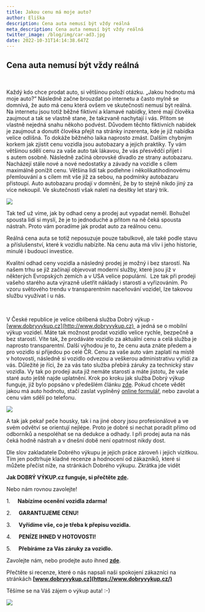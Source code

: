 ```yaml
---
title: Jakou cenu má moje auto?
author: Eliška
description: Cena auta nemusí být vždy reálná
meta_description: Cena auta nemusí být vždy reálná
twitter_image: /blog/img/car-ad3.jpg
date: 2022-10-31T14:14:38.647Z
---
```



## Cena auta nemusí být vždy reálná

 

Každý kdo chce prodat auto, si většinou položí otázku. „Jakou hodnotu má moje auto?“ Následně začne brouzdat po internetu a často mylně se domnívá, že auto má cenu která ovšem ve skutečnosti nemusí být reálná. Na internetu jsou totiž běžné fiktivní a klamavé nabídky, které mají člověka zaujmout a tak se vlastně stane, že takzvaně nachytají i vás. Přitom se vlastně nejedná snahu někoho podvést. Důvodem těchto fiktivních nabídek je zaujmout a donutit člověka přejít na stránky inzerenta, kde je již nabídka velice odlišná. To dokáže běžného laika naprosto zmást. Dalším chybným korkem jak zjistit cenu vozidla jsou autobazary a jejich praktiky. Ty vám většinou sdělí cenu za vaše auto tak lákavou, že vás přesvědčí přijet i s autem osobně. Následně začíná obrovské divadlo ze strany autobazaru. Nacházejí stále nové a nové nedostatky a závady na vozidle s cílem maximálně ponížit cenu. Většina lidí tak podlehne i několikatihodinovému  přemlouvání a s cílem mít vše již za sebou, na podmínky autobazaru přistoupí. Auto autobazaru prodají v domnění, že by to stejně nikdo jiný za více nekoupil. Ve skutečnosti však naletí na desítky let starý trik. 

![](/blog/img/car-finance-4516072_1920.jpg)

Tak teď už víme, jak by odhad ceny a prodej aut vypadat neměl. Bohužel spousta lidí si myslí, že je to jednoduché a přitom na ně čeká spousta nástrah. Proto vám poradíme jak prodat auto za reálnou cenu. 

Reálná cena auta se totiž neposuzuje pouze tabulkově, ale také podle stavu a příslušenství, které k vozidlu nabízíte. Na cenu auta má vliv i jeho historie, minulé i budoucí investice.   

Kvalitní odhad ceny vozidla a následný prodej je možný i bez starostí. Na našem trhu se již začínají objevovat moderní služby, které jsou již v některých Evropských zemích a v USA velice populární.  Lze tak při prodeji vašeho starého auta výrazně ušetřit náklady i starosti a vyřizováním. Po vzoru světového trendu v transparentním naceňování vozidel, lze takovou službu využívat i u nás.

 

V České republice je velice oblíbená služba Dobrý výkup - [www.dobryvykup.cz](http://www.dobryvykup.cz)  a jedná se o mobilní výkup vozidel. Máte tak možnost prodat vozidlo velice rychle, bezpečně a bez starostí. Víte tak, že prodáváte vozidlo za aktuální cenu a celá služba je naprosto transparentní. Další výhodou je to, že cenu auta znáte předem a pro vozidlo si přijedou po celé ČR. Cenu za vaše auto vám zaplatí na místě v hotovosti, následně si vozidlo odvezou a veškerou administrativu vyřídí za vás. Důležité je říci, že za vás tato služba přebírá záruky za technický stav vozidla. Vy tak po prodeji auta již nemáte starosti a máte jistotu, že vaše staré auto ještě najde uplatnění. Krok po kroku jak služba Dobrý výkup funguje, již bylo popsáno v předešlém článku [zde](https://www.dobryvykup.cz/blog/2021/09/jak-prob%C3%ADh%C3%A1-samotn%C3%BD-v%C3%BDkup-aut-s-dobr%C3%BDm-v%C3%BDkupem). Pokud chcete vědět jakou má auto hodnotu, stačí zaslat vyplněný [online formulář](https://www.dobryvykup.cz/#bottom), nebo zavolat a cenu vám sdělí po telefonu.   

![](/blog/img/obrázek1.jpg)

A tak jak pekař peče housky, tak i na jiné obory jsou profesionálové a ve svém odvětví se orientují nejlépe. Proto je dobré si nechat poradit přímo od odborníků a nespoléhat se na dedukce a odhady. I při prodej auta na nás čeká hodně nástrah a v dnešní době není opatrnost nikdy dost.

D﻿le slov zakladatele Dobrého výkupu je jejich práce zároveň i jejich vizitkou. Tím jen podtrhuje kladné recenze a hodnocení od zákazníků, které si můžete přečíst níže, na stránkách Dobrého výkupu. Zkrátka jde vidět

**Jak DOBRÝ VÝKUP.cz funguje, si přečtěte [zde](https://www.dobryvykup.cz/blog/2021/06/mobiln%C3%AD-v%C3%BDkup-cesta-jak-nejl%C3%A9pe-prodat-auto).**

Nebo nám rovnou zavolejte!

1.     <!--\[endif]-->**Nabízíme ocenění vozidla zdarma!**

2.     <!--\[endif]-->**GARANTUJEME CENU!**

3.     <!--\[endif]-->**Vyřídíme vše, co je třeba k přepisu vozidla.**

4.     <!--\[endif]-->**PENÍZE IHNED V HOTOVOSTI!**

5.     <!--\[endif]-->**Přebíráme za Vás záruky za vozidlo.**

Zavolejte nám, nebo prodejte auto ihned **[zde](https://www.dobryvykup.cz/#bottom)**.

Přečtěte si recenze, které o nás napsali naši spokojení zákazníci na stránkách **[www.dobryvykup.cz](https://www.dobryvykup.cz/)**

Těšíme se na Váš zájem o výkup auta! :-)

![](/blog/img/car-ad3.jpg)